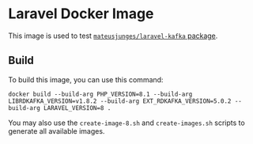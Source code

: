 # Laravel Docker Image
This image is used to test [`mateusjunges/laravel-kafka` package](https://github.com/mateusjunges/laravel-kafka).

## Build
To build this image, you can use this command:

```
docker build --build-arg PHP_VERSION=8.1 --build-arg LIBRDKAFKA_VERSION=v1.8.2 --build-arg EXT_RDKAFKA_VERSION=5.0.2 --build-arg LARAVEL_VERSION=8 .
```

You may also use the `create-image-8.sh` and `create-images.sh` scripts to generate all available images.
